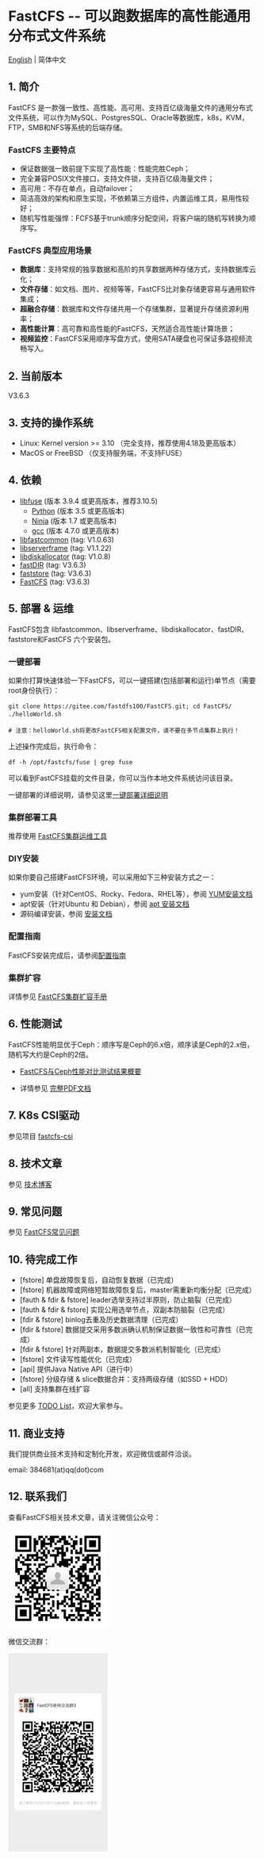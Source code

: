 # FastCFS -- 可以跑数据库的高性能通用分布式文件系统

[English](README.md) | 简体中文

## 1. 简介

FastCFS 是一款强一致性、高性能、高可用、支持百亿级海量文件的通用分布式文件系统，可以作为MySQL、PostgresSQL、Oracle等数据库，k8s，KVM，FTP，SMB和NFS等系统的后端存储。

### FastCFS 主要特点

* 保证数据强一致前提下实现了高性能：性能完胜Ceph；
* 完全兼容POSIX文件接口，支持文件锁，支持百亿级海量文件；
* 高可用：不存在单点，自动failover；
* 简洁高效的架构和原生实现，不依赖第三方组件，内置运维工具，易用性较好；
* 随机写性能强悍：FCFS基于trunk顺序分配空间，将客户端的随机写转换为顺序写。

### FastCFS 典型应用场景

* **数据库**：支持常规的独享数据和高阶的共享数据两种存储方式，支持数据库云化；
* **文件存储**：如文档、图片、视频等等，FastCFS比对象存储更容易与通用软件集成；
* **超融合存储**：数据库和文件存储共用一个存储集群，显著提升存储资源利用率；
* **高性能计算**：高可靠和高性能的FastCFS，天然适合高性能计算场景；
* **视频监控**：FastCFS采用顺序写盘方式，使用SATA硬盘也可保证多路视频流畅写入。

## 2. 当前版本

V3.6.3

## 3. 支持的操作系统

* Linux: Kernel version >= 3.10 （完全支持，推荐使用4.18及更高版本）
* MacOS or FreeBSD  （仅支持服务端，不支持FUSE）

## 4. 依赖

* [libfuse](https://gitee.com/mirrors/libfuse) (版本 3.9.4 或更高版本，推荐3.10.5)
    * [Python](https://python.org/) (版本 3.5 或更高版本)
    * [Ninja](https://ninja-build.org/) (版本 1.7 或更高版本)
    * [gcc](https://www.gnu.org/software/gcc/) (版本 4.7.0 或更高版本)
* [libfastcommon](https://gitee.com/fastdfs100/libfastcommon) (tag: V1.0.63)
* [libserverframe](https://gitee.com/fastdfs100/libserverframe) (tag: V1.1.22)
* [libdiskallocator](https://gitee.com/fastdfs100/libdiskallocator) (tag: V1.0.8)
* [fastDIR](https://gitee.com/fastdfs100/fastDIR) (tag: V3.6.3)
* [faststore](https://gitee.com/fastdfs100/faststore) (tag: V3.6.3)
* [FastCFS](https://gitee.com/fastdfs100/FastCFS) (tag: V3.6.3)

## 5. 部署 & 运维

FastCFS包含 libfastcommon、libserverframe、libdiskallocator、fastDIR、faststore和FastCFS 六个安装包。

### 一键部署

如果你打算快速体验一下FastCFS，可以一键搭建(包括部署和运行)单节点（需要root身份执行）：
```
git clone https://gitee.com/fastdfs100/FastCFS.git; cd FastCFS/
./helloWorld.sh

# 注意：helloWorld.sh将更改FastCFS相关配置文件，请不要在多节点集群上执行！
```

上述操作完成后，执行命令：
```
df -h /opt/fastcfs/fuse | grep fuse
```
可以看到FastCFS挂载的文件目录，你可以当作本地文件系统访问该目录。

一键部署的详细说明，请参见这里[一键部署详细说明](docs/Easy-install-detail-zh_CN.md)

### 集群部署工具

推荐使用 [FastCFS集群运维工具](docs/fcfs-ops-tool-zh_CN.md)

### DIY安装

如果你要自己搭建FastCFS环境，可以采用如下三种安装方式之一：

* yum安装（针对CentOS、Rocky、Fedora、RHEL等），参阅 [YUM安装文档](docs/YUMINSTALL-zh_CN.md)
* apt安装（针对Ubuntu 和 Debian），参阅 [apt 安装文档](docs/APT-INSTALL-zh_CN.md)
* 源码编译安装，参阅 [安装文档](docs/INSTALL-zh_CN.md)

### 配置指南

FastCFS安装完成后，请参阅[配置指南](docs/CONFIGURE-zh_CN.md)

### 集群扩容

详情参见 [FastCFS集群扩容手册](docs/cluster-expansion-zh_CN.md)

## 6. 性能测试

FastCFS性能明显优于Ceph：顺序写是Ceph的6.x倍，顺序读是Ceph的2.x倍，随机写大约是Ceph的2倍。

* [FastCFS与Ceph性能对比测试结果概要](docs/benchmark.md)

* 详情参见 [完整PDF文档](docs/benchmark-20210621.pdf)

## 7. K8s CSI驱动

参见项目 [fastcfs-csi](https://gitee.com/fastdfs100/fastcfs-csi)

## 8. 技术文章

参见 <a href="https://my.oschina.net/u/3334339" target="_blank">技术博客</a>

## 9. 常见问题

参见 [FastCFS常见问题](docs/FAQ-zh_CN.md)

## 10. 待完成工作

*  [fstore] 单盘故障恢复后，自动恢复数据（已完成）
*  [fstore] 机器故障或网络短暂故障恢复后，master需重新均衡分配（已完成）
*  [fauth & fdir & fstore] leader选举支持过半原则，防止脑裂（已完成）
*  [fauth & fdir & fstore] 实现公用选举节点，双副本防脑裂（已完成）
*  [fdir & fstore] binlog去重及历史数据清理（已完成）
*  [fdir & fstore] 数据提交采用多数派确认机制保证数据一致性和可靠性（已完成）
*  [fdir & fstore] 针对两副本，数据提交多数派机制智能化（已完成）
*  [fstore] 文件读写性能优化（已完成）
*  [api] 提供Java Native API（进行中）
*  [fstore] 分级存储 & slice数据合并：支持两级存储（如SSD + HDD）
*  [all] 支持集群在线扩容

参见更多 [TODO List](docs/TODO-zh_CN.md)，欢迎大家参与。

## 11. 商业支持

我们提供商业技术支持和定制化开发，欢迎微信或邮件洽谈。

email: 384681(at)qq(dot)com

## 12. 联系我们

查看FastCFS相关技术文章，请关注微信公众号：

<img src="images/wechat_subscribe.jpg" width="200" alt="微信公众号">

微信交流群：

<img src="images/wechat_group.jpg" width="200" alt="微信交流群">
